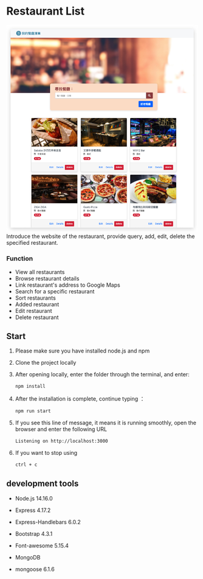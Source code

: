 # Restaurant List

![Index page about Restaurant List](https://github.com/daizyu0807/restaurant_list/blob/61aa2cc77756869c1a3a5d252b1747a41aa322ea/restaurantList.jpg)
Introduce the website of the restaurant, provide query, add, edit, delete the specified restaurant.

### Function

- View all restaurants
- Browse restaurant details
- Link restaurant's address to Google Maps
- Search for a specific restaurant
- Sort restaurants
- Added restaurant
- Edit restaurant
- Delete restaurant

## Start

1. Please make sure you have installed node.js and npm
2. Clone the project locally
3. After opening locally, enter the folder through the terminal, and enter:

   ```bash
   npm install
   ```

4. After the installation is complete, continue typing ：

   ```bash
   npm run start
   ```

5. If you see this line of message, it means it is running smoothly, open the browser and enter the following URL

   ```bash
   Listening on http://localhost:3000
   ```

6. If you want to stop using

   ```bash
   ctrl + c
   ```

## development tools

- Node.js 14.16.0
- Express 4.17.2
- Express-Handlebars 6.0.2
- Bootstrap 4.3.1
- Font-awesome 5.15.4

- MongoDB
- mongoose 6.1.6
